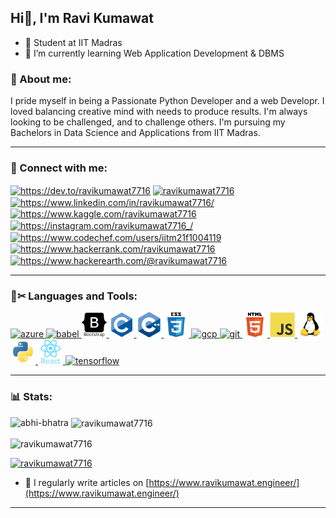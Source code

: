 ## Hi👋, I'm Ravi Kumawat
- 🌱 Student at IIT Madras
- 🌱 I’m currently learning Web Application Development & DBMS
  <br />
</p>

<h3>💬 About me: </h3>
<p>
  I pride myself in being a Passionate Python Developer and a web Developr. I loved balancing creative mind with needs to produce results. I'm always looking to be challenged, and to challenge others. I'm pursuing my Bachelors in Data Science and Applications from IIT Madras.
</p>
<hr />

<h3 align="left">🤝 Connect with me:</h3>
<p align="left">
<a href="https://dev.to/ravikumawat7716" target="blank"><img align="center" src="https://cdn.jsdelivr.net/npm/simple-icons@3.0.1/icons/dev-dot-to.svg" alt="https://dev.to/ravikumawat7716" height="30" width="40" /></a>
<a href="https://twitter.com/ravikumawat7716" target="blank"><img align="center" src="https://logos-world.net/wp-content/uploads/2020/04/Twitter-Logo.png" alt="ravikumawat7716" height="40" width="40" /></a>
<a href="https://linkedin.com/in/ravikumawat7716/" target="blank"><img align="center" src="https://cdn-icons-png.flaticon.com/512/174/174857.png" alt="https://www.linkedin.com/in/ravikumawat7716/" height="40" width="40" /></a>
<a href="https://kaggle.com/ravikumawat7716" target="blank"><img align="center" src="https://raw.githubusercontent.com/rahuldkjain/github-profile-readme-generator/master/src/images/icons/Social/kaggle.svg" alt="https://www.kaggle.com/ravikumawat7716" height="30" width="40" /></a>
<a href="https://www.instagram.com/ravikumawat7716_/" target="blank"><img align="center" src="https://raw.githubusercontent.com/rahuldkjain/github-profile-readme-generator/master/src/images/icons/Social/instagram.svg" alt="https://instagram.com/ravikumawat7716_/" height="30" width="40" /></a>
<a href="https://www.codechef.com/users/iitm21f1004119" target="blank"><img align="center" src="https://cdn.jsdelivr.net/npm/simple-icons@3.1.0/icons/codechef.svg" alt="https://www.codechef.com/users/iitm21f1004119" height="30" width="40" /></a>
<a href="https://www.hackerrank.com/ravikumawat7716" target="blank"><img align="center" src="https://raw.githubusercontent.com/rahuldkjain/github-profile-readme-generator/master/src/images/icons/Social/hackerrank.svg" alt="https://www.hackerrank.com/ravikumawat7716" height="30" width="40" /></a>
<a href="https://www.hackerearth.com/@ravikumawat7716" target="blank"><img align="center" src="https://raw.githubusercontent.com/rahuldkjain/github-profile-readme-generator/master/src/images/icons/Social/hackerearth.svg" alt="https://www.hackerearth.com/@ravikumawat7716" height="30" width="40" /></a>
</p>
<hr />

<h3 align="left">📝✂ Languages and Tools:</h3>
<p align="left"> <a href="https://azure.microsoft.com/en-in/" target="_blank"> <img src="https://www.vectorlogo.zone/logos/microsoft_azure/microsoft_azure-icon.svg" alt="azure" width="40" height="40"/> </a> <a href="https://babeljs.io/" target="_blank"> <img src="https://www.vectorlogo.zone/logos/babeljs/babeljs-icon.svg" alt="babel" width="40" height="40"/> </a> <a href="https://getbootstrap.com" target="_blank"> <img src="https://raw.githubusercontent.com/devicons/devicon/master/icons/bootstrap/bootstrap-plain-wordmark.svg" alt="bootstrap" width="40" height="40"/> </a> <a href="https://www.cprogramming.com/" target="_blank"> <img src="https://raw.githubusercontent.com/devicons/devicon/master/icons/c/c-original.svg" alt="c" width="40" height="40"/> </a> <a href="https://www.w3schools.com/cpp/" target="_blank"> <img src="https://raw.githubusercontent.com/devicons/devicon/master/icons/cplusplus/cplusplus-original.svg" alt="cplusplus" width="40" height="40"/> </a> <a href="https://www.w3schools.com/css/" target="_blank"> <img src="https://raw.githubusercontent.com/devicons/devicon/master/icons/css3/css3-original-wordmark.svg" alt="css3" width="40" height="40"/> </a> <a href="https://cloud.google.com" target="_blank"> <img src="https://www.vectorlogo.zone/logos/google_cloud/google_cloud-icon.svg" alt="gcp" width="40" height="40"/> </a> <a href="https://git-scm.com/" target="_blank"> <img src="https://www.vectorlogo.zone/logos/git-scm/git-scm-icon.svg" alt="git" width="40" height="40"/> </a> <a href="https://www.w3.org/html/" target="_blank"> <img src="https://raw.githubusercontent.com/devicons/devicon/master/icons/html5/html5-original-wordmark.svg" alt="html5" width="40" height="40"/> </a> <a href="https://developer.mozilla.org/en-US/docs/Web/JavaScript" target="_blank"> <img src="https://raw.githubusercontent.com/devicons/devicon/master/icons/javascript/javascript-original.svg" alt="javascript" width="40" height="40"/> </a> <a href="https://www.linux.org/" target="_blank"> <img src="https://raw.githubusercontent.com/devicons/devicon/master/icons/linux/linux-original.svg" alt="linux" width="40" height="40"/> </a> <a href="https://www.python.org" target="_blank"> <img src="https://raw.githubusercontent.com/devicons/devicon/master/icons/python/python-original.svg" alt="python" width="40" height="40"/> </a> <a href="https://reactjs.org/" target="_blank"> <img src="https://raw.githubusercontent.com/devicons/devicon/master/icons/react/react-original-wordmark.svg" alt="react" width="40" height="40"/> </a> <a href="https://www.tensorflow.org" target="_blank"> <img src="https://www.vectorlogo.zone/logos/tensorflow/tensorflow-icon.svg" alt="tensorflow" width="40" height="40"/> </a> </p>
<hr />

<h3>📊 Stats: </h3>
<p><img align="left" src="https://github-readme-stats.vercel.app/api/top-langs?username=ravikumawat7716&show_icons=true&locale=en&layout=compact" alt="abhi-bhatra" /></p>

<p>&nbsp;<img align="center" src="https://github-readme-stats.vercel.app/api?username=ravikumawat7716&show_icons=true&locale=en" alt="ravikumawat7716" /></p>

<p><img align="center" src="https://github-readme-streak-stats.herokuapp.com/?user=ravikumawat7716&" alt="ravikumawat7716" /></p>

<p align="left"> <a href="https://github.com/ryo-ma/github-profile-trophy"><img src="https://github-profile-trophy.vercel.app/?username=ravikumawat7716" alt="ravikumawat7716" /></a> </p>

- 📝 I regularly write articles on [https://www.ravikumawat.engineer/](https://www.ravikumawat.engineer/)
<hr />


